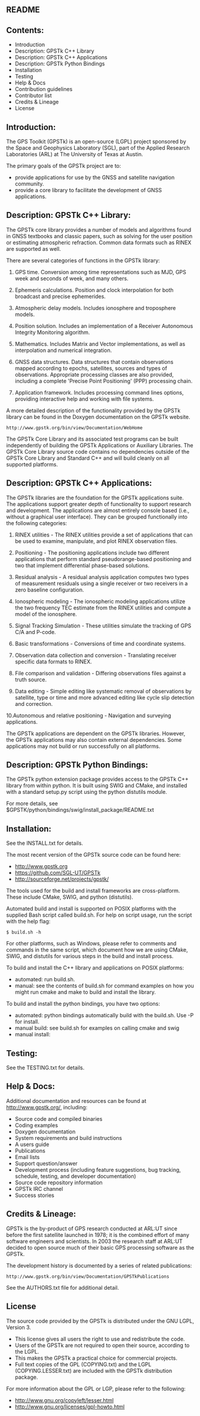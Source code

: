 README
-------

Contents:
---------

* Introduction
* Description: GPSTk C++ Library
* Description: GPSTk C++ Applications
* Description: GPSTk Python Bindings
* Installation
* Testing
* Help & Docs
* Contribution guidelines
* Contributor list
* Credits & Lineage
* License


Introduction:
-------------

The GPS Toolkit (GPSTk) is an open-source (LGPL) project sponsored by
the Space and Geophysics Laboratory (SGL), part of the Applied Research 
Laboratories (ARL) at The University of Texas at Austin.

The primary goals of the GPSTk project are to:

* provide applications for use by the GNSS and satellite navigation community.
* provide a core library to facilitate the development of GNSS applications.


Description: GPSTk C++ Library:
-------------------------------

The GPSTk core library provides a number of models and algorithms found in GNSS
textbooks and classic papers, such as solving for the user position or estimating
atmospheric refraction. Common data formats such as RINEX are supported as well. 

There are several categories of functions in the GPSTk library:

   1. GPS time. Conversion among time representations such as MJD, GPS week 
      and seconds of week, and many others.

   2. Ephemeris calculations. Position and clock interpolation for both
      broadcast and precise ephemerides.

   3. Atmospheric delay models. Includes ionosphere and troposphere models.

   4. Position solution. Includes an implementation of a Receiver Autonomous 
      Integrity Monitoring algorithm.

   5. Mathematics. Includes Matrix and Vector implementations, as well as
      interpolation and numerical integration.

   6. GNSS data structures. Data structures that contain observations mapped
      according to epochs, satellites, sources and types of observations.
      Appropriate processing classes are also provided, including a complete
      'Precise Point Positioning' (PPP) processing chain.

   7. Application framework. Includes processing command lines options,
      providing interactive help and working with file systems.

A more detailed description of the functionality provided by the GPSTk library 
can be found in the Doxygen documentation on the GPSTk website.

    http://www.gpstk.org/bin/view/Documentation/WebHome

The GPSTk Core Library and its associated test programs can be built 
independently of building the GPSTk Applications or Auxiliary Libraries.
The GPSTk Core Library source code contains no dependencies outside of the
GPSTk Core Library and Standard C++ and will build cleanly on all 
supported platforms.


Description: GPSTk C++ Applications:
------------------------------------

The GPSTk libraries are the foundation for the GPSTk applications suite.
The applications support greater depth of functionality to support research 
and development. The applications are almost entirely console based (i.e., 
without a graphical user interface). They can be grouped functionally into 
the following categories:

   1. RINEX utilities - The RINEX utilities provide a set of applications 
      that can be used to examine, manipulate, and plot RINEX observation 
      files.

   2. Positioning - The positioning applications include two different 
      applications that perform standard pseudorange-based positioning and 
      two that implement differential phase-based solutions. 

   3. Residual analysis - A residual analysis application computes two types 
      of measurement residuals using a single receiver or two receivers in 
      a zero baseline configuration. 

   4. Ionospheric modeling - The ionospheric modeling applications utilize 
      the two frequency TEC estimate from the RINEX utilities and compute 
      a model of the ionosphere. 

   5. Signal Tracking Simulation - These utilities simulate the tracking 
      of GPS C/A and P-code.

   6. Basic transformations -  Conversions of time and coordinate systems.

   7. Observation data collection and conversion -  Translating receiver 
      specific data formats to RINEX.

   8. File comparison and validation - Differing observations files against 
     a truth source.

   9. Data editing - Simple editing like systematic removal of observations 
      by satellite, type or time and more advanced editing like cycle slip 
      detection and correction.

   10.Autonomous and relative positioning - Navigation and surveying 
      applications.


The GPSTk applications are dependent on the GPSTk libraries.  However, the 
GPSTk applications may also contain external dependencies.  Some applications 
may not build or run successfully on all platforms. 


Description: GPSTk Python Bindings:
-----------------------------------

The GPSTk python extension package provides access to the GPSTk C++ library 
from within python. It is built using SWIG and CMake, and installed with a 
standard setup.py script using the python distutils module.

For more details, see $GPSTK/python/bindings/swig/install_package/README.txt


Installation:
-------------

See the INSTALL.txt for details.

The most recent version of the GPSTk source code can be found here:

* http://www.gpstk.org
* https://github.com/SGL-UT/GPSTk
* http://sourceforge.net/projects/gpstk/

The tools used for the build and install frameworks are cross-platform.
These include CMake, SWIG, and python (distutils).

Automated build and install is supported on POSIX platforms with the 
supplied Bash script called build.sh. For help on script usage, 
run the script with the help flag:

    $ build.sh -h

For other platforms, such as Windows, please refer to comments and commands
in the same script, which document how we are using CMake, SWIG, and 
distutils for various steps in the build and install process.

To build and install the C++ library and applications on POSIX platforms:

* automated: run build.sh.
* manual: see the contents of build.sh for command examples on how you might run cmake and make to build and install the library.

To build and install the python bindings, you have two options:

* automated: python bindings automatically build with the build.sh. Use -P for install.
* manual build: see build.sh for examples on calling cmake and swig
* manual install: 


Testing:
--------

See the TESTING.txt for details.

	
Help & Docs:
------------

Additional documentation and resources can be found at http://www.gpstk.org/, 
including:

* Source code and compiled binaries
* Coding examples
* Doxygen documentation
* System requirements and build instructions
* A users guide
* Publications
* Email lists
* Support question/answer
* Development process (including feature suggestions, bug tracking, schedule, testing, and developer documentation)
* Source code repository information
* GPSTk IRC channel
* Success stories

Credits & Lineage:
------------------

GPSTk is the by-product of GPS research conducted at ARL:UT since before the first 
satellite launched in 1978; it is the combined effort of many software 
engineers and scientists. In 2003 the research staff at ARL:UT decided to 
open source much of their basic GPS processing software as the GPSTk.

The development history is documented by a series of related publications: 

	http://www.gpstk.org/bin/view/Documentation/GPSTkPublications

See the AUTHORS.txt file for additional detail.

License
-------

The source code provided by the GPSTk is distributed under the GNU LGPL, Version 3.

* This license gives all users the right to use and redistribute the code.
* Users of the GPSTk are not required to open their source, according to the LGPL.
* This makes the GPSTk a practical choice for commercial projects.
* Full text copies of the GPL (COPYING.txt) and the LGPL (COPYING.LESSER.txt) are included with the GPSTk distribution package. 

For more information about the GPL or LGP, please refer to the following:

* http://www.gnu.org/copyleft/lesser.html
* http://www.gnu.org/licenses/gpl-howto.html

